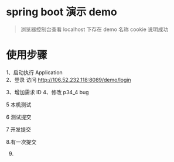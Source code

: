 # spring boot 演示 demo

> 浏览器控制台查看 localhost 下存在 demo 名称 cookie 说明成功

# 使用步骤

1、启动执行 Application<br>
2、登录 访问 http://106.52.232.118:8089/demo/login

3、增加需求 ID
4、修改 p34_4 bug

5 本机测试

6 测试提交

7 开发提交

8.有一次提交

9.
